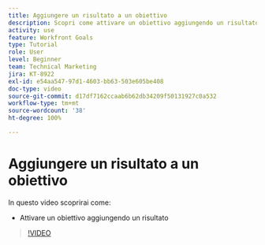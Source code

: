 ```yaml
---
title: Aggiungere un risultato a un obiettivo
description: Scopri come attivare un obiettivo aggiungendo un risultato in  [!DNL Workfront Goals].
activity: use
feature: Workfront Goals
type: Tutorial
role: User
level: Beginner
team: Technical Marketing
jira: KT-8922
exl-id: e54aa547-97d1-4603-bb63-503e605be408
doc-type: video
source-git-commit: d17df7162ccaab6b62db34209f50131927c0a532
workflow-type: tm+mt
source-wordcount: '38'
ht-degree: 100%

---
```


# Aggiungere un risultato a un obiettivo

In questo video scoprirai come:

* Attivare un obiettivo aggiungendo un risultato

>[!VIDEO](https://video.tv.adobe.com/v/335194/?quality=12&learn=on&enablevpops)
